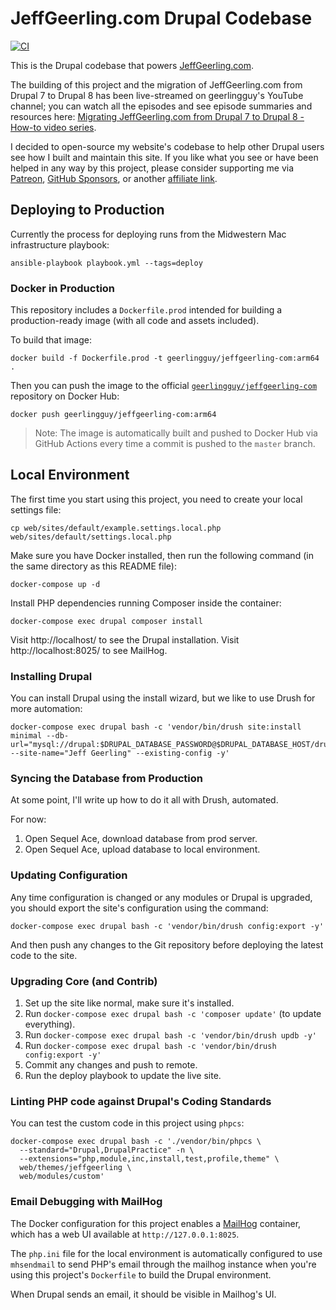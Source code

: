 # JeffGeerling.com Drupal Codebase

[![CI](https://github.com/geerlingguy/jeffgeerling-com/workflows/CI/badge.svg?branch=master&event=push)](https://github.com/geerlingguy/jeffgeerling-com/actions?query=workflow%3ACI)

This is the Drupal codebase that powers [JeffGeerling.com](https://www.jeffgeerling.com).

The building of this project and the migration of JeffGeerling.com from Drupal 7 to Drupal 8 has been live-streamed on geerlingguy's YouTube channel; you can watch all the episodes and see episode summaries and resources here: [Migrating JeffGeerling.com from Drupal 7 to Drupal 8 - How-to video series](https://www.jeffgeerling.com/blog/2020/migrating-jeffgeerlingcom-drupal-7-drupal-8-how-video-series).

I decided to open-source my website's codebase to help other Drupal users see how I built and maintain this site. If you like what you see or have been helped in any way by this project, please consider supporting me via [Patreon](https://www.patreon.com/geerlingguy), [GitHub Sponsors](https://github.com/sponsors/geerlingguy), or another [affiliate link](https://www.jeffgeerling.com/affiliates).

## Deploying to Production

Currently the process for deploying runs from the Midwestern Mac infrastructure playbook:

    ansible-playbook playbook.yml --tags=deploy

### Docker in Production

This repository includes a `Dockerfile.prod` intended for building a production-ready image (with all code and assets included).

To build that image:

    docker build -f Dockerfile.prod -t geerlingguy/jeffgeerling-com:arm64 .

Then you can push the image to the official [`geerlingguy/jeffgeerling-com`](https://hub.docker.com/r/geerlingguy/jeffgeerling-com) repository on Docker Hub:

    docker push geerlingguy/jeffgeerling-com:arm64

> Note: The image is automatically built and pushed to Docker Hub via GitHub Actions every time a commit is pushed to the `master` branch.

## Local Environment

The first time you start using this project, you need to create your local settings file:

    cp web/sites/default/example.settings.local.php web/sites/default/settings.local.php

Make sure you have Docker installed, then run the following command (in the same directory as this README file):

    docker-compose up -d

Install PHP dependencies running Composer inside the container:

    docker-compose exec drupal composer install

Visit http://localhost/ to see the Drupal installation. Visit http://localhost:8025/ to see MailHog.

### Installing Drupal

You can install Drupal using the install wizard, but we like to use Drush for more automation:

    docker-compose exec drupal bash -c 'vendor/bin/drush site:install minimal --db-url="mysql://drupal:$DRUPAL_DATABASE_PASSWORD@$DRUPAL_DATABASE_HOST/drupal" --site-name="Jeff Geerling" --existing-config -y'

### Syncing the Database from Production

At some point, I'll write up how to do it all with Drush, automated.

For now:

  1. Open Sequel Ace, download database from prod server.
  2. Open Sequel Ace, upload database to local environment.

### Updating Configuration

Any time configuration is changed or any modules or Drupal is upgraded, you should export the site's configuration using the command:

    docker-compose exec drupal bash -c 'vendor/bin/drush config:export -y'

And then push any changes to the Git repository before deploying the latest code to the site.

### Upgrading Core (and Contrib)

  1. Set up the site like normal, make sure it's installed.
  2. Run `docker-compose exec drupal bash -c 'composer update'` (to update everything).
  3. Run `docker-compose exec drupal bash -c 'vendor/bin/drush updb -y'`
  4. Run `docker-compose exec drupal bash -c 'vendor/bin/drush config:export -y'`
  5. Commit any changes and push to remote.
  6. Run the deploy playbook to update the live site.

### Linting PHP code against Drupal's Coding Standards

You can test the custom code in this project using `phpcs`:

    docker-compose exec drupal bash -c './vendor/bin/phpcs \
      --standard="Drupal,DrupalPractice" -n \
      --extensions="php,module,inc,install,test,profile,theme" \
      web/themes/jeffgeerling \
      web/modules/custom'

### Email Debugging with MailHog

The Docker configuration for this project enables a [MailHog](https://github.com/mailhog/MailHog) container, which has a web UI available at `http://127.0.0.1:8025`.

The `php.ini` file for the local environment is automatically configured to use `mhsendmail` to send PHP's email through the mailhog instance when you're using this project's `Dockerfile` to build the Drupal environment.

When Drupal sends an email, it should be visible in Mailhog's UI.
